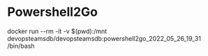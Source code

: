 # Powershell2Go


docker run --rm -it -v $(pwd):/mnt devopsteamsdb/devopsteamsdb:powershell2go_2022_05_26_19_31 /bin/bash
